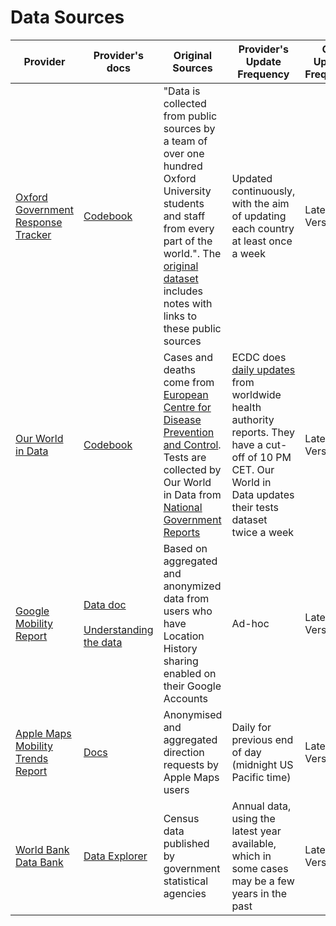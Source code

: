 # Data Sources

| Provider | Provider's docs | Original Sources | Provider's Update Frequency | Our Update Frequency | Update Mechanism |
|----------|-----------------|------------------|-----------------------------|----------------------|------------------|
| [Oxford Government Response Tracker](https://www.bsg.ox.ac.uk/research/research-projects/coronavirus-government-response-tracker) | [Codebook](https://github.com/OxCGRT/covid-policy-tracker/blob/master/documentation/codebook.md) | "Data is collected from public sources by a team of over one hundred Oxford University students and staff from every part of the world.". The [original dataset](https://raw.githubusercontent.com/OxCGRT/covid-policy-tracker/master/data/OxCGRT_latest_withnotes.csv) includes notes with links to these public sources | Updated continuously, with the aim of updating each country at least once a week | Latest Version | [Automatic](https://github.com/rs-delve/covid19_datasets/blob/master/covid19_datasets/oxford_government_policy.py) |
| [Our World in Data](https://ourworldindata.org/coronavirus-data) | [Codebook](https://github.com/owid/covid-19-data/blob/master/public/data/owid-covid-data-codebook.md) | Cases and deaths come from [European Centre for Disease Prevention and Control](https://www.ecdc.europa.eu/en/covid-19-pandemic). Tests are collected by Our World in Data from [National Government Reports](https://ourworldindata.org/coronavirus-testing) | ECDC does [daily updates](https://www.ecdc.europa.eu/en/covid-19/data-collection) from worldwide health authority reports. They have a cut-off of 10 PM CET. Our World in Data updates their tests dataset twice a week | Latest Version | [Automatic](https://github.com/rs-delve/covid19_datasets/blob/master/covid19_datasets/our_world_in_data.py) |
| [Google Mobility Report](https://www.google.com/covid19/mobility/) | [Data doc](https://www.google.com/covid19/mobility/data_documentation.html?hl=en)<br/><br/>[Understanding the data](https://support.google.com/covid19-mobility/answer/9825414?hl=en&ref_topic=9822927) | Based on aggregated and anonymized data from users who have Location History sharing enabled on their Google Accounts | Ad-hoc | Latest Version | [Automatic](https://github.com/rs-delve/covid19_datasets/blob/master/covid19_datasets/mobility.py) |
| [Apple Maps Mobility Trends Report](https://www.apple.com/covid19/mobility) | [Docs](https://www.apple.com/covid19/mobility) |  Anonymised and aggregated direction requests by Apple Maps users | Daily for previous end of day (midnight US Pacific time) | Latest Version | [Automatic](https://github.com/rs-delve/covid19_datasets/blob/master/covid19_datasets/apple.py) | 
| [World Bank Data Bank](https://data.worldbank.org/) | [Data Explorer](https://databank.worldbank.org/source/world-development-indicators) | Census data published by government statistical agencies | Annual data, using the latest year available, which in some cases may be a few years in the past | Latest Version | [Automatic](https://github.com/rs-delve/covid19_datasets/blob/master/covid19_datasets/world_bank.py) |




